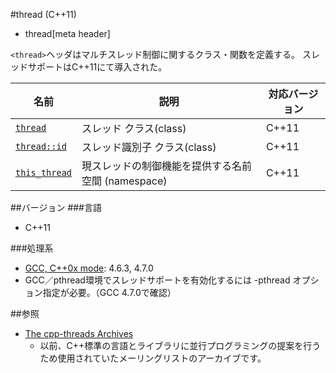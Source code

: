 #thread (C++11)
* thread[meta header]

`<thread>`ヘッダはマルチスレッド制御に関するクラス・関数を定義する。 
スレッドサポートはC++11にて導入された。


| 名前 | 説明 | 対応バージョン |
|------------------------------------------|------------------------------|-------|
| [`thread`](./thread/thread.md)           | スレッド クラス(class)       | C++11 |
| [`thread::id`](./thread/thread/id.md)    | スレッド識別子 クラス(class) | C++11 |
| [`this_thread`](./thread/this_thread.md) | 現スレッドの制御機能を提供する名前空間 (namespace) | C++11 |


##バージョン
###言語
- C++11

###処理系
- [GCC, C++0x mode](/implementation.md#gcc): 4.6.3, 4.7.0
- GCC／pthread環境でスレッドサポートを有効化するには -pthread オプション指定が必要。（GCC 4.7.0で確認）

##参照
- [The cpp-threads Archives](http://www.decadent.org.uk/pipermail/cpp-threads/)
    - 以前、C++標準の言語とライブラリに並行プログラミングの提案を行うため使用されていたメーリングリストのアーカイブです。

